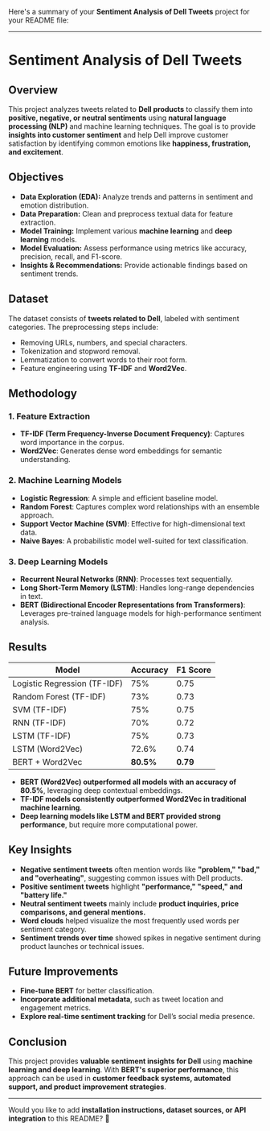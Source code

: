 Here's a summary of your **Sentiment Analysis of Dell Tweets** project for your README file:

---

# Sentiment Analysis of Dell Tweets

## Overview

This project analyzes tweets related to **Dell products** to classify them into **positive, negative, or neutral sentiments** using **natural language processing (NLP)** and machine learning techniques. The goal is to provide **insights into customer sentiment** and help Dell improve customer satisfaction by identifying common emotions like **happiness, frustration, and excitement**.

## Objectives

- **Data Exploration (EDA):** Analyze trends and patterns in sentiment and emotion distribution.
- **Data Preparation:** Clean and preprocess textual data for feature extraction.
- **Model Training:** Implement various **machine learning** and **deep learning** models.
- **Model Evaluation:** Assess performance using metrics like accuracy, precision, recall, and F1-score.
- **Insights & Recommendations:** Provide actionable findings based on sentiment trends.

## Dataset

The dataset consists of **tweets related to Dell**, labeled with sentiment categories. The preprocessing steps include:

- Removing URLs, numbers, and special characters.
- Tokenization and stopword removal.
- Lemmatization to convert words to their root form.
- Feature engineering using **TF-IDF** and **Word2Vec**.

## Methodology

### 1. Feature Extraction
- **TF-IDF (Term Frequency-Inverse Document Frequency)**: Captures word importance in the corpus.
- **Word2Vec**: Generates dense word embeddings for semantic understanding.

### 2. Machine Learning Models
- **Logistic Regression**: A simple and efficient baseline model.
- **Random Forest**: Captures complex word relationships with an ensemble approach.
- **Support Vector Machine (SVM)**: Effective for high-dimensional text data.
- **Naive Bayes**: A probabilistic model well-suited for text classification.

### 3. Deep Learning Models
- **Recurrent Neural Networks (RNN)**: Processes text sequentially.
- **Long Short-Term Memory (LSTM)**: Handles long-range dependencies in text.
- **BERT (Bidirectional Encoder Representations from Transformers)**: Leverages pre-trained language models for high-performance sentiment analysis.

## Results

| Model                  | Accuracy  | F1 Score |
|------------------------|----------|----------|
| Logistic Regression (TF-IDF) | 75%  | 0.75 |
| Random Forest (TF-IDF) | 73%  | 0.73 |
| SVM (TF-IDF) | 75%  | 0.75 |
| RNN (TF-IDF) | 70%  | 0.72 |
| LSTM (TF-IDF) | 75%  | 0.73 |
| LSTM (Word2Vec) | 72.6%  | 0.74 |
| BERT + Word2Vec | **80.5%**  | **0.79** |

- **BERT (Word2Vec) outperformed all models with an accuracy of 80.5%**, leveraging deep contextual embeddings.
- **TF-IDF models consistently outperformed Word2Vec in traditional machine learning**.
- **Deep learning models like LSTM and BERT provided strong performance**, but require more computational power.

## Key Insights

- **Negative sentiment tweets** often mention words like **"problem," "bad," and "overheating"**, suggesting common issues with Dell products.
- **Positive sentiment tweets** highlight **"performance," "speed," and "battery life."**
- **Neutral sentiment tweets** mainly include **product inquiries, price comparisons, and general mentions.**
- **Word clouds** helped visualize the most frequently used words per sentiment category.
- **Sentiment trends over time** showed spikes in negative sentiment during product launches or technical issues.

## Future Improvements

- **Fine-tune BERT** for better classification.
- **Incorporate additional metadata**, such as tweet location and engagement metrics.
- **Explore real-time sentiment tracking** for Dell’s social media presence.

## Conclusion

This project provides **valuable sentiment insights for Dell** using **machine learning and deep learning**. With **BERT's superior performance**, this approach can be used in **customer feedback systems, automated support, and product improvement strategies**.

---

Would you like to add **installation instructions, dataset sources, or API integration** to this README? 🚀

